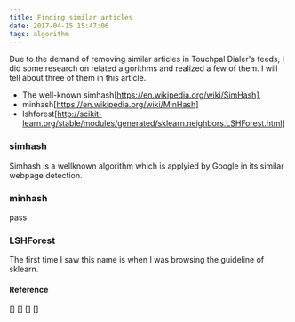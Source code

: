 ```yaml
---
title: Finding similar articles
date: 2017-04-15 15:47:06
tags: algorithm
---
```


Due to the demand of removing similar articles in Touchpal Dialer's feeds, I did some research on related algorithms and realized a few of them.
I will tell about three of them in this article.

* The well-known simhash[https://en.wikipedia.org/wiki/SimHash], 
* minhash[https://en.wikipedia.org/wiki/MinHash]
* lshforest[http://scikit-learn.org/stable/modules/generated/sklearn.neighbors.LSHForest.html]

### simhash
Simhash is a wellknown algorithm which is applyied by Google in its similar webpage detection.

### minhash
pass

### LSHForest
The first time I saw this name is when I was browsing the guideline of sklearn. 


#### Reference
[]
[]
[]
[]
